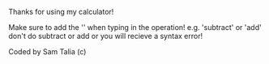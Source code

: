Thanks for using my calculator!

Make sure to add the '' when typing in the operation!
e.g. 'subtract' or 'add' don't do subtract or add or you will recieve a syntax error!

Coded by Sam Talia (c)
